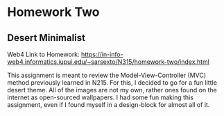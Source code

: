 # Homework Two

## Desert Minimalist

Web4 Link to Homework:
https://in-info-web4.informatics.iupui.edu/~sarsexto/N315/homework-two/index.html

This assignment is meant to review the Model-View-Controller (MVC) method previously learned in N215. For this, I decided to go for a fun little desert theme. All of the images are not my own, rather ones found on the internet as open-sourced wallpapers. I had some fun making this assignment, even if I found myself in a design-block for almost all of it.
